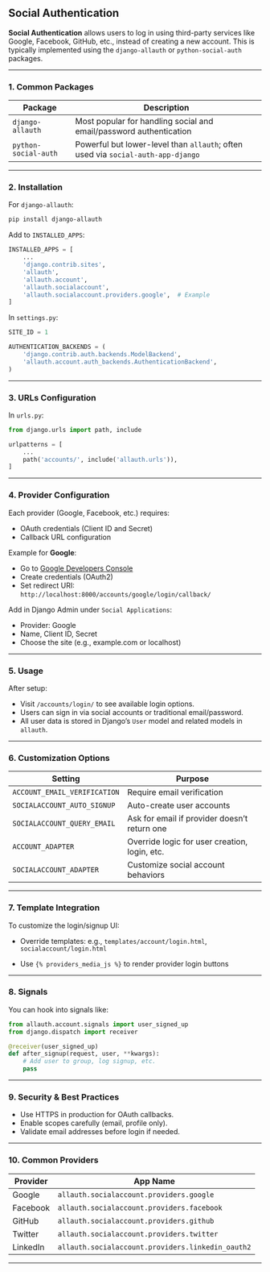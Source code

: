 ## **Social Authentication**

**Social Authentication** allows users to log in using third-party services like Google, Facebook, GitHub, etc., instead of creating a new account. This is typically implemented using the `django-allauth` or `python-social-auth` packages.

---

### **1. Common Packages**

| Package              | Description                                                                      |
| -------------------- | -------------------------------------------------------------------------------- |
| `django-allauth`     | Most popular for handling social and email/password authentication               |
| `python-social-auth` | Powerful but lower-level than `allauth`; often used via `social-auth-app-django` |

---

### **2. Installation**

For `django-allauth`:

```bash
pip install django-allauth
```

Add to `INSTALLED_APPS`:

```python
INSTALLED_APPS = [
    ...
    'django.contrib.sites',
    'allauth',
    'allauth.account',
    'allauth.socialaccount',
    'allauth.socialaccount.providers.google',  # Example
]
```

In `settings.py`:

```python
SITE_ID = 1

AUTHENTICATION_BACKENDS = (
    'django.contrib.auth.backends.ModelBackend',
    'allauth.account.auth_backends.AuthenticationBackend',
)
```

---

### **3. URLs Configuration**

In `urls.py`:

```python
from django.urls import path, include

urlpatterns = [
    ...
    path('accounts/', include('allauth.urls')),
]
```

---

### **4. Provider Configuration**

Each provider (Google, Facebook, etc.) requires:

* OAuth credentials (Client ID and Secret)
* Callback URL configuration

Example for **Google**:

* Go to [Google Developers Console](https://console.developers.google.com/)
* Create credentials (OAuth2)
* Set redirect URI: `http://localhost:8000/accounts/google/login/callback/`

Add in Django Admin under `Social Applications`:

* Provider: Google
* Name, Client ID, Secret
* Choose the site (e.g., example.com or localhost)

---

### **5. Usage**

After setup:

* Visit `/accounts/login/` to see available login options.
* Users can sign in via social accounts or traditional email/password.
* All user data is stored in Django’s `User` model and related models in `allauth`.

---

### **6. Customization Options**

| Setting                      | Purpose                                       |
| ---------------------------- | --------------------------------------------- |
| `ACCOUNT_EMAIL_VERIFICATION` | Require email verification                    |
| `SOCIALACCOUNT_AUTO_SIGNUP`  | Auto-create user accounts                     |
| `SOCIALACCOUNT_QUERY_EMAIL`  | Ask for email if provider doesn’t return one  |
| `ACCOUNT_ADAPTER`            | Override logic for user creation, login, etc. |
| `SOCIALACCOUNT_ADAPTER`      | Customize social account behaviors            |

---

### **7. Template Integration**

To customize the login/signup UI:

* Override templates:
  e.g., `templates/account/login.html`, `socialaccount/login.html`

* Use `{% providers_media_js %}` to render provider login buttons

---

### **8. Signals**

You can hook into signals like:

```python
from allauth.account.signals import user_signed_up
from django.dispatch import receiver

@receiver(user_signed_up)
def after_signup(request, user, **kwargs):
    # Add user to group, log signup, etc.
    pass
```

---

### **9. Security & Best Practices**

* Use HTTPS in production for OAuth callbacks.
* Enable scopes carefully (email, profile only).
* Validate email addresses before login if needed.

---

### **10. Common Providers**

| Provider | App Name                                          |
| -------- | ------------------------------------------------- |
| Google   | `allauth.socialaccount.providers.google`          |
| Facebook | `allauth.socialaccount.providers.facebook`        |
| GitHub   | `allauth.socialaccount.providers.github`          |
| Twitter  | `allauth.socialaccount.providers.twitter`         |
| LinkedIn | `allauth.socialaccount.providers.linkedin_oauth2` |

---
